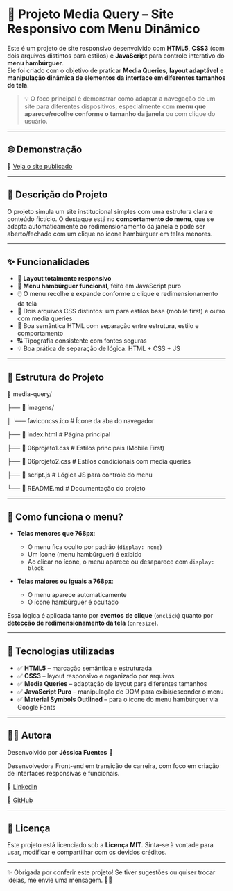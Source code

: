 # 📱 Projeto Media Query – Site Responsivo com Menu Dinâmico

Este é um projeto de site responsivo desenvolvido com **HTML5**, **CSS3** (com dois arquivos distintos para estilos) e **JavaScript** para controle interativo do **menu hambúrguer**.  
Ele foi criado com o objetivo de praticar **Media Queries**, **layout adaptável** e **manipulação dinâmica de elementos da interface em diferentes tamanhos de tela**.

> 💡 O foco principal é demonstrar como adaptar a navegação de um site para diferentes dispositivos, especialmente com **menu que aparece/recolhe conforme o tamanho da janela** ou com clique do usuário.

---

## 🌐 Demonstração

🔗 [Veja o site publicado](https://jessica-fuentess.github.io/media-query)

---

## 🧾 Descrição do Projeto

O projeto simula um site institucional simples com uma estrutura clara e conteúdo fictício. O destaque está no **comportamento do menu**, que se adapta automaticamente ao redimensionamento da janela e pode ser aberto/fechado com um clique no ícone hambúrguer em telas menores.

---

## ✨ Funcionalidades

- 📱 **Layout totalmente responsivo**
- 🍔 **Menu hambúrguer funcional**, feito em JavaScript puro
- 🖱️ O menu recolhe e expande conforme o clique e redimensionamento da tela
- 🎨 Dois arquivos CSS distintos: um para estilos base (mobile first) e outro com media queries
- 🧠 Boa semântica HTML com separação entre estrutura, estilo e comportamento
- 🔠 Tipografia consistente com fontes seguras
- 💡 Boa prática de separação de lógica: HTML + CSS + JS

---

## 📁 Estrutura do Projeto

📂 media-query/

├── 📁 imagens/

│ └── faviconcss.ico # Ícone da aba do navegador

├── 📄 index.html # Página principal

├── 📄 06projeto1.css # Estilos principais (Mobile First)

├── 📄 06projeto2.css # Estilos condicionais com media queries

├── 📄 script.js # Lógica JS para controle do menu

└── 📄 README.md # Documentação do projeto

---

## 🧠 Como funciona o menu?

- **Telas menores que 768px**:
  - O menu fica oculto por padrão (`display: none`)
  - Um ícone (menu hambúrguer) é exibido
  - Ao clicar no ícone, o menu aparece ou desaparece com `display: block`
  
- **Telas maiores ou iguais a 768px**:
  - O menu aparece automaticamente
  - O ícone hambúrguer é ocultado

Essa lógica é aplicada tanto por **eventos de clique** (`onclick`) quanto por **detecção de redimensionamento da tela** (`onresize`).

---

## 🧰 Tecnologias utilizadas

- ✅ **HTML5** – marcação semântica e estruturada  
- ✅ **CSS3** – layout responsivo e organizado por arquivos  
- ✅ **Media Queries** – adaptação de layout para diferentes tamanhos  
- ✅ **JavaScript Puro** – manipulação de DOM para exibir/esconder o menu  
- ✅ **Material Symbols Outlined** – para o ícone do menu hambúrguer via Google Fonts  

---

## 👩‍💻 Autora

Desenvolvido por **Jéssica Fuentes** 💜 

Desenvolvedora Front-end em transição de carreira, com foco em criação de interfaces responsivas e funcionais.

🔗 [LinkedIn](https://www.linkedin.com/in/j%C3%A9ssica-fuentes/)  

🔗 [GitHub](https://github.com/Jessica-Fuentess)

---

## 📄 Licença

Este projeto está licenciado sob a **Licença MIT**. Sinta-se à vontade para usar, modificar e compartilhar com os devidos créditos.

---

✨ Obrigada por conferir este projeto! Se tiver sugestões ou quiser trocar ideias, me envie uma mensagem. 🚀😊
